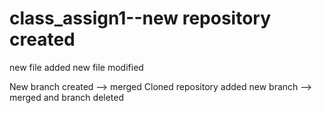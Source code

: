 # class_assign1--new repository created 

new file added 
new file modified

New branch created --> merged 
Cloned repository added new branch --> merged and  branch deleted 
